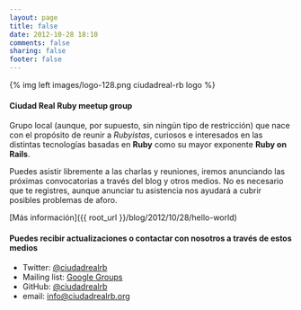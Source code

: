 ```yaml
---
layout: page
title: false
date: 2012-10-28 18:10
comments: false
sharing: false
footer: false
---
```


{% img left images/logo-128.png ciudadreal-rb logo %}

#### Ciudad Real Ruby meetup group

Grupo local (aunque, por supuesto, sin ningún tipo de restricción) que nace con el propósito de reunir a *Rubyistas*, curiosos e interesados en las distintas tecnologías basadas en **Ruby** como su mayor exponente **Ruby on Rails**.

Puedes asistir libremente a las charlas y reuniones, iremos anunciando las próximas convocatorias a través del blog y otros medios. No es necesario que te registres, aunque anunciar tu asistencia nos ayudará a cubrir posibles problemas de aforo.

[Más información]({{ root_url }}/blog/2012/10/28/hello-world)

#### Puedes recibir actualizaciones o contactar con nosotros a través de estos medios

* Twitter: [@ciudadrealrb](http://twitter.com/ciudadrealrb)
* Mailing list: [Google Groups](http://groups.google.com/group/ciudadrealrb/)
* GitHub: [@ciudadrealrb](http://github.com/ciudadrealrb)
* email: [info@ciudadrealrb.org](mailto:info@ciudadrealrb.org)
